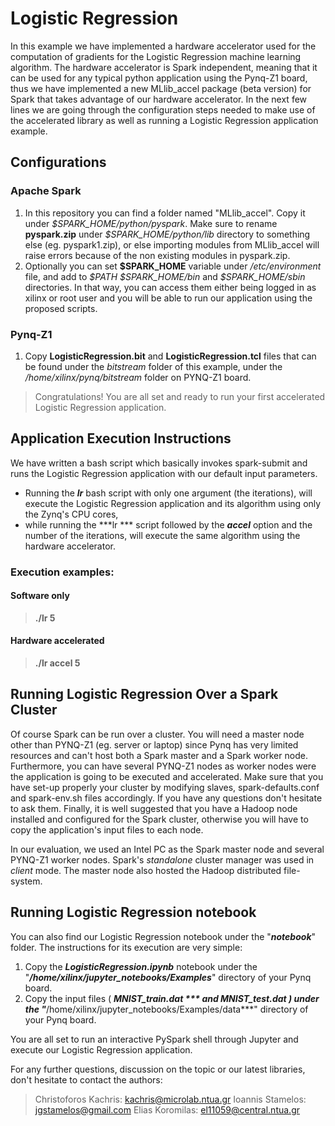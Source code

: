 # Logistic Regression  

In this example we have implemented a hardware accelerator used for the computation of gradients for the Logistic Regression machine learning algorithm. The hardware accelerator is Spark independent, meaning that it can be used for any typical python application using the Pynq-Z1 board, thus we have implemented a new MLlib_accel package (beta version) for Spark that takes advantage of our hardware accelerator. In the next few lines we are going through the configuration steps needed to make use of the accelerated library as well as running a Logistic Regression application example.

## Configurations

### Apache Spark

1. In this repository you can find a folder named "MLlib_accel". Copy it under *\$SPARK_HOME/python/pyspark*. Make sure to rename **pyspark.zip** under *\$SPARK_HOME/python/lib* directory to something else (eg. pyspark1.zip), or else importing modules from MLlib_accel will raise errors because of the non existing modules in pyspark.zip.
2. Optionally you can set **\$SPARK_HOME** variable under */etc/environment* file, and add to *\$PATH $SPARK_HOME/bin* and *\$SPARK_HOME/sbin* directories. In that way, you can access them either being logged in as xilinx or root user and you will be able to run our application using the proposed scripts.

### Pynq-Z1

1. Copy **LogisticRegression.bit** and **LogisticRegression.tcl** files that can be found under the *bitstream* folder of this example, under the */home/xilinx/pynq/bitstream* folder on PYNQ-Z1 board.

> Congratulations! You are all set and ready to run your first accelerated Logistic Regression application.

## Application Execution Instructions

We have written a bash script which basically invokes spark-submit and runs the Logistic Regression application with our default input parameters.
- Running the ***lr*** bash script with only one argument (the iterations), will execute the Logistic Regression application and its algorithm using only the Zynq's CPU cores,  
- while running the ***lr *** script  followed by the ***accel*** option and the number of the iterations, will execute the same algorithm using the hardware accelerator. 
### Execution examples:
#### Software only
> **./lr 5**
#### Hardware accelerated
> **./lr accel 5**

## Running Logistic Regression Over a  Spark Cluster

Of course Spark can be run over a cluster. You will need a master node other than PYNQ-Z1 (eg. server or laptop) since Pynq has very limited resources and can't host both a Spark master and a Spark worker node. Furthermore, you can have several PYNQ-Z1 nodes as worker nodes were the application is going to be executed and accelerated. Make sure  that you have set-up properly your cluster by modifying slaves, spark-defaults.conf and spark-env.sh files accordingly. If you have any questions don't hesitate to ask them. Finally, it is well suggested that you have a Hadoop node installed and configured for the Spark cluster, otherwise you will have to copy the application's input files to each node.

In our evaluation, we used an Intel PC as the Spark master node and several PYNQ-Z1 worker nodes. Spark's *standalone* cluster manager was used in *client* mode. The master node also hosted the Hadoop distributed file-system.  


## Running Logistic Regression notebook

You can also find our Logistic Regression notebook under the "***notebook***" folder. The instructions for its execution are very simple:

1. Copy the ***LogisticRegression.ipynb*** notebook under the "***/home/xilinx/jupyter_notebooks/Examples***" directory of your Pynq board. 
2. Copy the input files ( ***MNIST_train.dat *** and ***MNIST_test.dat*** ) under the "***/home/xilinx/jupyter_notebooks/Examples/data***" directory of your Pynq board. 

You are all set to run an interactive PySpark shell through Jupyter and execute our Logistic Regression application.
 

For any further questions, discussion on the topic or our latest libraries, don't hesitate to contact the authors:
>Christoforos Kachris: kachris@microlab.ntua.gr
>Ioannis Stamelos: jgstamelos@gmail.com
>Elias Koromilas: el11059@central.ntua.gr


